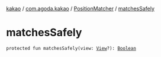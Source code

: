 [kakao](../../index.md) / [com.agoda.kakao](../index.md) / [PositionMatcher](index.md) / [matchesSafely](.)

# matchesSafely

`protected fun matchesSafely(view: `[`View`](https://developer.android.com/reference/android/view/View.html)`?): `[`Boolean`](https://kotlinlang.org/api/latest/jvm/stdlib/kotlin/-boolean/index.html)